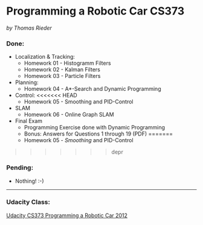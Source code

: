 # Programming a Robotic Car CS373
_by Thomas Rieder_

### Done:
 * Localization & Tracking:
 	* Homework 01 - Histogramm Filters
 	* Homework 02 - Kalman Filters
 	* Homework 03 - Particle Filters
 * Planning:
    * Homework 04 - A*-Search and Dynamic Programming
 * Control:
<<<<<<< HEAD
    * Homework 05 - Smoothing and PID-Control
 * SLAM
    * Homework 06 - Online Graph SLAM
 * Final Exam
    * Programming Exercise done with Dynamic Programming
	* Bonus: Answers for Questions 1 through 19 (PDF)
=======
    * Homework 05 - _Smoothing_ and PID-Control
>>>>>>> depr

### Pending:
 * Nothing! :-)
  
* * *
### Udacity Class:  
[Udacity CS373 Programming a Robotic Car 2012](http://www.udacity.com/overview/Course/cs373/CourseRev/feb2012 "Udacity Class")